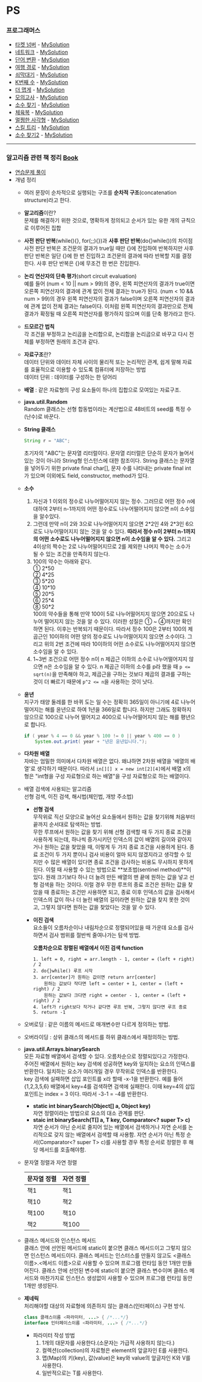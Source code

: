 # PS  

### 프로그래머스  
* [타켓 넘버](https://programmers.co.kr/learn/courses/30/lessons/43165) - [MySolution](programmers/target_number)  
* [네트워크](https://programmers.co.kr/learn/courses/30/lessons/43162) - [MySolution](programmers/network)  
* [단어 변환](https://programmers.co.kr/learn/courses/30/lessons/43163) - [MySolution](programmers/word_change)  
* [여행 경로](https://programmers.co.kr/learn/courses/30/lessons/43164) - [MySolution](programmers/travel_route)  
* [쇠막대기](https://programmers.co.kr/learn/courses/30/lessons/42585) - [MySolution](programmers/iron_bar)  
* [K번째 수](https://programmers.co.kr/learn/courses/30/lessons/42748) - [MySolution](programmers/k-th_number)  
* [더 맵게](https://programmers.co.kr/learn/courses/30/lessons/42626) - [MySolution](programmers/more_spice)  
* [모의고사](https://programmers.co.kr/learn/courses/30/lessons/42840) - [MySolution](programmers/mock_test)  
* [소수 찾기](https://programmers.co.kr/learn/courses/30/lessons/42839) - [MySolution](programmers/finding_prime)  
* [체육복](https://programmers.co.kr/learn/courses/30/lessons/42862) - [MySolution](programmers/gym_clothes)  
* [멀쩡한 사각형](https://programmers.co.kr/learn/courses/30/lessons/62048) - [MySolution](programmers/a_fine_square)  
* [스킬 트리](https://programmers.co.kr/learn/courses/30/lessons/49993) - [MySolution](programmers/skill_tree)  
* [소수 찾기2](https://programmers.co.kr/learn/courses/30/lessons/12921) - [MySolution](programmers/finding_prime2)
---
### 알고리즘 관련 책 정리 [Book](https://book.naver.com/bookdb/book_detail.nhn?bid=13560672)  
* [연습문제 풀이](books/9791163030072)
* 개념 정리  
    * 여러 문장이 순차적으로 실행되는 구조를 __순차적 구조__(concatenation structure)라고 한다.  
    * **알고리즘**이란?  
        문제를 해결하기 위한 것으로, 명확하게 정의되고 순서가 있는 유한 개의 규칙으로 이루어진 집합  
    * __사전 판단 반복__(while(){}, for(;;){})과 __사후 판단 반복__(do{}while())의 차이점  
        사전 판단 반복은 조건문의 결과가 true일 때만 {}에 진입하여 반복하지만 사후 판단 반복은 일단 {}에 한 번 진입하고 조건문의 결과에 따라 반복할 지를 결정한다. 사후 판단 반복은 {}에 무조건 한 번은 진입한다.  
    * __논리 연산자의 단축 평가__(short circuit evaluation)  
        예를 들어 (num < 10 || num > 99)의 경우, 왼쪽 피연산자의 결과가 true이면 오른쪽 피연산자의 결과에 관계 없이 전체 결과는 true가 된다. (num < 10 && num > 99)의 경우 왼쪽 피연산자의 결과가 false이며 오른쪽 피연산자의 결과에 관계 없이 전체 결과는 false이다. 이처럼 왼쪽 피연산자의 결과만으로 전체 결과가 확정될 때 오른쪽 피연산자를 평가하지 않으며 이를 단축 평가라고 한다.  
    * __드모르간 법칙__  
        각 조건을 부정하고 논리곱을 논리합으로, 논리합을 논리곱으로 바꾸고 다시 전체를 부정하면 원래의 조건과 같다.  
    * **자료구조**란?  
        데이터 단위와 데이터 자체 사이의 물리적 또는 논리적인 관계, 쉽게 말해 자료를 효율적으로 이용할 수 있도록 컴퓨터에 저장하는 방법    
        데이터 단위 : 데이터를 구성하는 한 덩어리  
    * __배열__ : 같은 자료형의 구성 요소들이 하나의 집합으로 모여있는 자료구조.  
    * __java.util.Random__  
        Random 클래스는 선형 합동법이라는 계산법으로 48비트의 seed를 특정 수(난수)로 바꾼다.  
    * **String 클래스**  
        ```java
        String r = "ABC";
        ```  
        초기자의 "ABC"는 문자열 리터럴이다. 문자열 리터럴은 단순히 문자가 늘어서 있는 것이 아니라 String형 인스턴스에 대한 참조이다. String 클래스는 문자열을 넣어두기 위한 private final char[], 문자 수를 나타내는 private final int가 있으며 이외에도 field, constructor, method가 있다.  
    * **소수**  
        1. 자신과 1 이외의 정수로 나누어떨어지지 않는 정수. 그러므로 어떤 정수 n에 대하여 2부터 n-1까지의 어떤 정수로도 나누어떨어지지 않으면 n이 소수임을 알수있다.  
        2. 그런데 만약 n이 2와 3으로 나누어떨어지지 않으면 2\*2인 4와 2\*3인 6으로도 나누어떨어지지 않는 것을 알 수 있다. **따라서 정수 n이 2부터 n-1까지의 어떤 소수로도 나누어떨어지지 않으면 n이 소수임을 알 수 있다.** 그리고 4이상의 짝수는 2로 나누어떨어지므로 2를 제외한 나머지 짝수는 소수가 될 수 있는 조건을 만족하지 않는다.  
        3. 100의 약수는 아래와 같다.  
        ① 2\*50  
        ② 4\*25  
        ③ 5\*20  
        ④ 10\*10  
        ⑤ 20\*5  
        ⑥ 25\*4  
        ⑧ 50\*2  
        100의 약수들을 통해 만약 100이 5로 나누어떨어지지 않으면 20으로도 나누어 떨어지지 않는 것을 알 수 있다. 이러한 성질은 ① ~ ④까지만 확인하면 된다. 이후는 반복되기 때문이다. 따라서 정수 100은 2부터 100의 제곱근인 10이하의 어떤 양의 정수로도 나누어떨어지지 않으면 소수이다. 그리고 위의 2번 조건에 따라 10이하의 어떤 소수로도 나누어떨어지지 않으면 소수임을 알 수 있다.  
        4. 1~3번 조건으로 어떤 정수 n이 n 제곱근 이하의 소수로 나누어떨어지지 않으면 n은 소수임을 알 수 있다. n 제곱근 이하의 소수를 p라 했을 때 `p <= sqrt(n)`을 만족해야 하고, 제곱근을 구하는 것보다 제곱의 결과를 구하는 것이 더 빠르기 때문에 `p^2 <= n`을 사용하는 것이 낫다.  
    * **윤년**  
        지구가 태양 둘레를 한 바퀴 도는 일 수는 정확히 365일이 아니기에 4로 나누어떨어지는 해를 윤년으로 하여 1년을 366일로 합니다. 하지만 그래도 정확하지 않으므로 100으로 나누어 떨어지고 400으로 나누어떨어지지 않는 해를 평년으로 합니다.
        ```java
        if ( year % 4 == 0 && year % 100 != 0 || year % 400 == 0 )
            System.out.print( year + "년은 윤년입니다.");
        ```  
    * **다차원 배열**  
        자바는 엄밀한 의미에서 다차원 배열은 없다. 왜냐하면 2차원 배열을 '배열의 배열'로 생각하기 때문이다. 따라서 `in[][] x = new int[2][4]`에서 배열 x의 형은 "int형을 구성 자료형으로 하는 배열"을 구성 자료형으로 하는 배열이다.  
    * 배열 검색에 사용되는 알고리즘  
        선형 검색, 이진 검색, 해시법(체인법, 개방 주소법)  

        * **선형 검색**  
            무작위로 직선 모양으로 늘어선 요소들에서 원하는 값을 찾기위해 처음부터 끝까지 순서대로 탐색하는 방법.  
            무한 루프에서 원하는 값을 찾기 위해 선형 검색할 때 두 가지 종료 조건을 사용하게 되는데, 하나씩 증가시키던 인덱스의 값이 배열의 길이와 같아지거나 원하는 값을 찾았을 때, 이렇게 두 가지 종료 조건을 사용하게 된다. 종료 조건이 두 가지 뿐이니 검사 비용이 얼마 되지 않겠지라고 생각할 수 있지만 수 많은 배열이 있다면 종료 조건을 검사하는 비용도 무시하지 못하게 된다. 이럴 때 사용할 수 있는 방법으로 **보초법(sentinel method)**이 있다. 원래 크기보다 하나 더 늘려 만든 배열의 맨 끝에 원하는 값을 넣고 선형 검색을 하는 것이다. 이럴 경우 무한 루프의 종료 조건은 원하는 값을 찾았을 때 종료하는 조건만 사용하면 되고, 종료 이후 인덱스의 값을 검사해서 인덱스의 값이 하나 더 늘린 배열의 길이라면 원하는 값을 찾지 못한 것이고, 그렇지 않다면 원하는 값을 찾았다는 것을 알 수 있다.  
        * **이진 검색**  
            요소들이 오름차순이나 내림차순으로 정렬되어있을 때 가운데 요소를 검사하면서 검사 범위를 절반씩 줄여나가는 탐색 방법.  

            **오름차순으로 정렬된 배열에서 이진 검색 function**  
            ```
            1. left = 0, right = arr.length - 1, center = (left + right) / 2  
            2. do{}while() 루프 시작  
            3. arr[center]가 원하는 값이면 return arr[center]  
                원하는 값보다 작다면 left = center + 1, center = (left + right) / 2  
                원하는 값보다 크다면 right = center - 1, center = (left + right) / 2  
            4. left가 right보다 작거나 같다면 루프 반복, 그렇지 않다면 루프 종료  
            5. return -1  
            ```  
    * 오버로딩 : 같은 이름의 메서드로 매개변수만 다르게 정의하는 방법.  
    * 오버라이딩 : 상위 클래스의 메서드를 하위 클래스에서 재정의하는 방법.  
    * **java.util.Arrays.binarySearch**  
        모든 자료형 배열에서 검색할 수 있다. 오름차순으로 정렬되있다고 가정한다.  
        주어진 배열에서 원하는 key 검색에 성공하면 key와 일치하는 요소의 인덱스를 반환한다. 일치하는 요소가 여러개일 경우 무작위로 인덱스를 반환한다.    
        key 검색에 실패하면 삽입 포인트를 x라 할때 -x-1을 반환한다. 예를 들어 {1,2,3,5,6} 배열에서 key=4를 검색하면 검색에 실패한다. 이때 key=4의 삽입 포인트는 index = 3 이다. 따라서 -3-1 = -4를 반환한다.
        * **static int binarySearch(Object[] a, Object key)**  
            자연 정렬이라는 방법으로 요소의 대소 관계를 판단.  
        * **staic <T> int binarySearch(T[] a, T key, Comparator<? super T> c)**  
            자연 순서가 아닌 순서로 줄지어 있는 배열에서 검색하거나 자연 순서를 논리적으로 갖지 않는 배열에서 검색할 때 사용함. 자연 순서가 아닌 특정 순서(Comparator<? super T> c)를 사용할 경우 특정 순서로 정렬한 후 해당 메서드를 호출해야함.  
    * 문자열 정렬과 자연 정렬  

        | 문자열 정렬 | 자연 정렬 |
        | --- | --- |
        | 책1 | 책1 |
        | 책10 | 책2 |
        | 책100 | 책10 |
        | 책2 | 책100 |

    * 클래스 메서드와 인스턴스 메서드  
        클래스 안에 선언된 메서드에 static이 붙으면 클래스 메서드이고 그렇지 않으면 인스턴스 메서드이다. 클래스 메서드는 인스터스를 만들지 않고도 <클래스 이름>.<메서드 이름>으로 사용할 수 있으며 프로그램 런타임 동안 1개만 만들어진다. 클래스 안에 선언된 변수에 static이 붙으면 클래스 변수이며 클래스 메서드와 마찬가지로 인스턴스 생성없이 사용할 수 있으며 프로그램 런타임 동안 1개만 생성된다.  
    * **제네릭**  
        처리해야할 대상의 자료형에 의존하지 않는 클래스(인터페이스) 구현 방식.  
        ```java
        class 클래스이름 <파라미터, ...> { /*...*/}
        interface 인터페이스이름 <파라미터, ...> { /*...*/}
        ```  
        * 파라미터 작성 방법
            1. 1개의 대문자를 사용한다.(소문자는 가급적 사용하지 않는다.)
            2. 컬렉션(collection)의 자료형은 element의 앞글자인 E를 사용한다.
            3. 맵(Map)의 키(key), 값(value)은 key와 value의 앞글자인 K와 V를 사용한다.
            4. 일반적으로는 T를 사용한다.  
